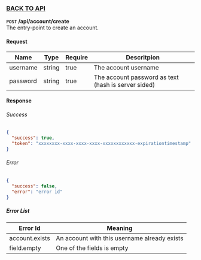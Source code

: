 ### [BACK TO API](../API.md)

**``POST`` /api/account/create**  
The entry-point to create an account.

#### Request
| Name     | Type   | Require | Descritpion                                         |
| -------- | ------ | ------- | --------------------------------------------------- |
| username | string | true    | The account username                                |
| password | string | true    | The account password as text (hash is server sided) |

#### Response

###### Success
```json
{
  "success": true,
  "token": "xxxxxxxx-xxxx-xxxx-xxxx-xxxxxxxxxxxx-expirationtimestamp"
}
```

###### Error
```json
{
  "success": false,
  "error": "error id"
}
```

##### Error List
| Error Id       | Meaning                                      |
| -------------- | -------------------------------------------- |
| account.exists | An account with this username already exists |
| field.empty    | One of the fields is empty                   |

